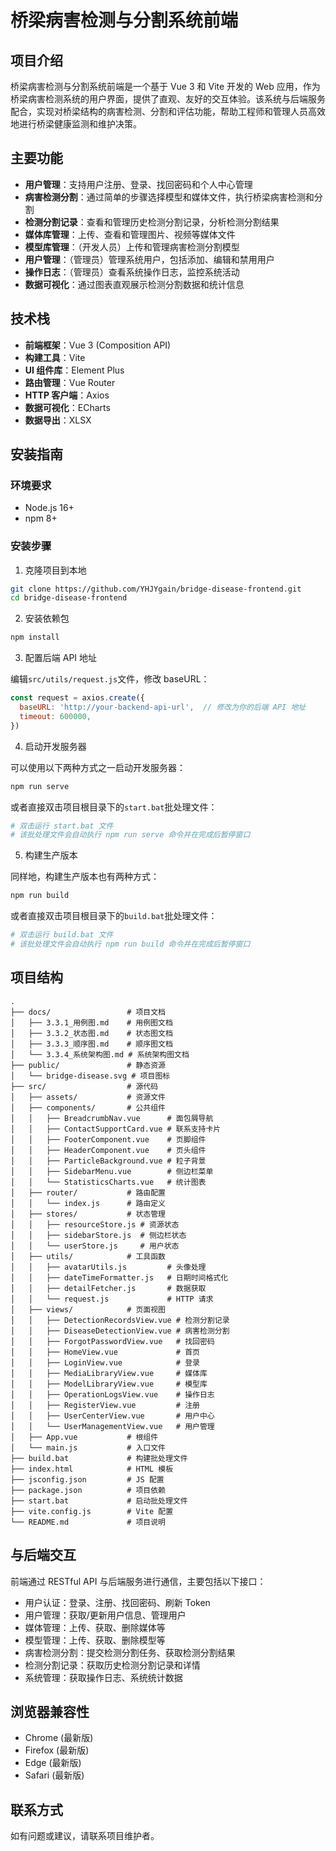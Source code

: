 # 桥梁病害检测与分割系统前端

## 项目介绍

桥梁病害检测与分割系统前端是一个基于 Vue 3 和 Vite 开发的 Web 应用，作为桥梁病害检测系统的用户界面，提供了直观、友好的交互体验。该系统与后端服务配合，实现对桥梁结构的病害检测、分割和评估功能，帮助工程师和管理人员高效地进行桥梁健康监测和维护决策。

## 主要功能

- **用户管理**：支持用户注册、登录、找回密码和个人中心管理
- **病害检测分割**：通过简单的步骤选择模型和媒体文件，执行桥梁病害检测和分割
- **检测分割记录**：查看和管理历史检测分割记录，分析检测分割结果
- **媒体库管理**：上传、查看和管理图片、视频等媒体文件
- **模型库管理**：（开发人员）上传和管理病害检测分割模型
- **用户管理**：（管理员）管理系统用户，包括添加、编辑和禁用用户
- **操作日志**：（管理员）查看系统操作日志，监控系统活动
- **数据可视化**：通过图表直观展示检测分割数据和统计信息

## 技术栈

- **前端框架**：Vue 3 (Composition API)
- **构建工具**：Vite
- **UI 组件库**：Element Plus
- **路由管理**：Vue Router
- **HTTP 客户端**：Axios
- **数据可视化**：ECharts
- **数据导出**：XLSX

## 安装指南

### 环境要求

- Node.js 16+
- npm 8+

### 安装步骤

1. 克隆项目到本地

```bash
git clone https://github.com/YHJYgain/bridge-disease-frontend.git
cd bridge-disease-frontend
```

2. 安装依赖包

```bash
npm install
```

3. 配置后端 API 地址

编辑`src/utils/request.js`文件，修改 baseURL：

```javascript
const request = axios.create({
  baseURL: 'http://your-backend-api-url',  // 修改为你的后端 API 地址
  timeout: 600000,
})
```

4. 启动开发服务器

可以使用以下两种方式之一启动开发服务器：

```bash
npm run serve
```

或者直接双击项目根目录下的`start.bat`批处理文件：

```bash
# 双击运行 start.bat 文件
# 该批处理文件会自动执行 npm run serve 命令并在完成后暂停窗口
```

5. 构建生产版本

同样地，构建生产版本也有两种方式：

```bash
npm run build
```

或者直接双击项目根目录下的`build.bat`批处理文件：

```bash
# 双击运行 build.bat 文件
# 该批处理文件会自动执行 npm run build 命令并在完成后暂停窗口
```

## 项目结构

```
.
├── docs/                 # 项目文档
│   ├── 3.3.1_用例图.md    # 用例图文档
│   ├── 3.3.2_状态图.md    # 状态图文档
│   ├── 3.3.3_顺序图.md    # 顺序图文档
│   └── 3.3.4_系统架构图.md # 系统架构图文档
├── public/               # 静态资源
│   └── bridge-disease.svg # 项目图标
├── src/                  # 源代码
│   ├── assets/           # 资源文件
│   ├── components/       # 公共组件
│   │   ├── BreadcrumbNav.vue      # 面包屑导航
│   │   ├── ContactSupportCard.vue # 联系支持卡片
│   │   ├── FooterComponent.vue    # 页脚组件
│   │   ├── HeaderComponent.vue    # 页头组件
│   │   ├── ParticleBackground.vue # 粒子背景
│   │   ├── SidebarMenu.vue        # 侧边栏菜单
│   │   └── StatisticsCharts.vue   # 统计图表
│   ├── router/           # 路由配置
│   │   └── index.js      # 路由定义
│   ├── stores/           # 状态管理
│   │   ├── resourceStore.js # 资源状态
│   │   ├── sidebarStore.js  # 侧边栏状态
│   │   └── userStore.js     # 用户状态
│   ├── utils/            # 工具函数
│   │   ├── avatarUtils.js         # 头像处理
│   │   ├── dateTimeFormatter.js   # 日期时间格式化
│   │   ├── detailFetcher.js       # 数据获取
│   │   └── request.js             # HTTP 请求
│   ├── views/            # 页面视图
│   │   ├── DetectionRecordsView.vue # 检测分割记录
│   │   ├── DiseaseDetectionView.vue # 病害检测分割
│   │   ├── ForgotPasswordView.vue   # 找回密码
│   │   ├── HomeView.vue             # 首页
│   │   ├── LoginView.vue            # 登录
│   │   ├── MediaLibraryView.vue     # 媒体库
│   │   ├── ModelLibraryView.vue     # 模型库
│   │   ├── OperationLogsView.vue    # 操作日志
│   │   ├── RegisterView.vue         # 注册
│   │   ├── UserCenterView.vue       # 用户中心
│   │   └── UserManagementView.vue   # 用户管理
│   ├── App.vue           # 根组件
│   └── main.js           # 入口文件
├── build.bat             # 构建批处理文件
├── index.html            # HTML 模板
├── jsconfig.json         # JS 配置
├── package.json          # 项目依赖
├── start.bat             # 启动批处理文件
├── vite.config.js        # Vite 配置
└── README.md             # 项目说明
```

## 与后端交互

前端通过 RESTful API 与后端服务进行通信，主要包括以下接口：

- 用户认证：登录、注册、找回密码、刷新 Token
- 用户管理：获取/更新用户信息、管理用户
- 媒体管理：上传、获取、删除媒体等
- 模型管理：上传、获取、删除模型等
- 病害检测分割：提交检测分割任务、获取检测分割结果
- 检测分割记录：获取历史检测分割记录和详情
- 系统管理：获取操作日志、系统统计数据

## 浏览器兼容性

- Chrome (最新版)
- Firefox (最新版)
- Edge (最新版)
- Safari (最新版)

## 联系方式

如有问题或建议，请联系项目维护者。
